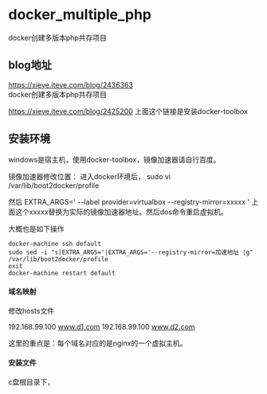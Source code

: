 # docker_multiple_php
docker创建多版本php共存项目

## blog地址

https://xieye.iteye.com/blog/2436363  
docker创建多版本php共存项目

https://xieye.iteye.com/blog/2425200
上面这个链接是安装docker-toolbox

## 安装环境
windows是宿主机，使用docker-toolbox，镜像加速器请自行百度。

镜像加速器修改位置：
进入docker环境后，
    sudo vi /var/lib/boot2docker/profile

然后
EXTRA_ARGS='
--label provider=virtualbox
--registry-mirror=xxxxx
'
上面这个xxxxx替换为实际的镜像加速器地址。然后dos命令重启虚拟机。

大概也是如下操作

    docker-machine ssh default 
    sudo sed -i "s|EXTRA_ARGS='|EXTRA_ARGS='--registry-mirror=加速地址 |g" /var/lib/boot2docker/profile 
    exit 
    docker-machine restart default


#### 域名映射
修改hosts文件

192.168.99.100 www.d1.com
192.168.99.100 www.d2.com

这里的重点是：每个域名对应的是nginx的一个虚拟主机。

#### 安装文件
c盘根目录下，






